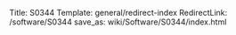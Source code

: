 Title: S0344
Template: general/redirect-index
RedirectLink: /software/S0344
save_as: wiki/Software/S0344/index.html